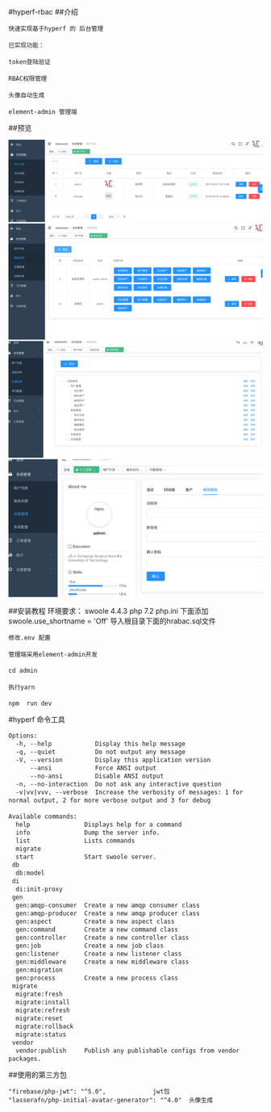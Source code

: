 #hyperf-rbac
##介绍

    快速实现基于hyperf 的 后台管理 
    
    已实现功能：
    
    token登陆验证
    
    RBAC权限管理
    
    头像自动生成
    
    element-admin 管理端
    
##预览

![用户列表](./static/01.png)
![角色权限](./static/02.png)
![权限管理](./static/03.png)
![个人中心](./static/04.png)

##安装教程
    环境要求：
    swoole 4.4.3
    php 7.2
    php.ini 下面添加
    swoole.use_shortname = 'Off'
    导入根目录下面的hrabac.sql文件
    
    修改.env 配置
    
    管理端采用element-admin开发
    
    cd admin 
    
    执行yarn
    
    npm  run dev    
    
    
#hyperf 命令工具

    Options:
      -h, --help            Display this help message
      -q, --quiet           Do not output any message
      -V, --version         Display this application version
          --ansi            Force ANSI output
          --no-ansi         Disable ANSI output
      -n, --no-interaction  Do not ask any interactive question
      -v|vv|vvv, --verbose  Increase the verbosity of messages: 1 for normal output, 2 for more verbose output and 3 for debug
    
    Available commands:
      help               Displays help for a command
      info               Dump the server info.
      list               Lists commands
      migrate            
      start              Start swoole server.
     db
      db:model           
     di
      di:init-proxy      
     gen
      gen:amqp-consumer  Create a new amqp consumer class
      gen:amqp-producer  Create a new amqp producer class
      gen:aspect         Create a new aspect class
      gen:command        Create a new command class
      gen:controller     Create a new controller class
      gen:job            Create a new job class
      gen:listener       Create a new listener class
      gen:middleware     Create a new middleware class
      gen:migration      
      gen:process        Create a new process class
     migrate
      migrate:fresh      
      migrate:install    
      migrate:refresh    
      migrate:reset      
      migrate:rollback   
      migrate:status     
     vendor
      vendor:publish     Publish any publishable configs from vendor packages.
      
##使用的第三方包

    "firebase/php-jwt": "^5.0",             jwt包
    "lasserafn/php-initial-avatar-generator": "^4.0"  头像生成
 